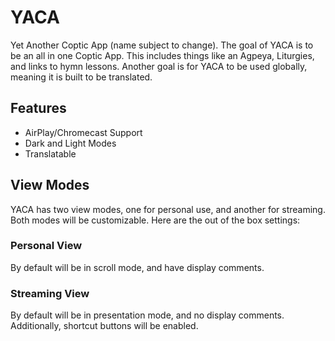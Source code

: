 # YACA
Yet Another Coptic App (name subject to change). The goal of YACA is to be an all in one Coptic App. This includes things like an Agpeya, Liturgies, and links to hymn lessons. Another goal is for YACA to be used globally, meaning it is built to be translated.

## Features
- AirPlay/Chromecast Support
- Dark and Light Modes
- Translatable

## View Modes
YACA has two view modes, one for personal use, and another for streaming. Both modes will be customizable. Here are the out of the box settings:

### Personal View
By default will be in scroll mode, and have display comments.

### Streaming View
By default will be in presentation mode, and no display comments. Additionally, shortcut buttons will be enabled.
